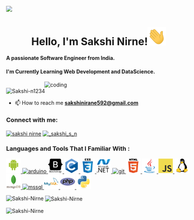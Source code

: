 <img src="https://media.licdn.com/dms/image/C5616AQE_yfShaQvLyw/profile-displaybackgroundimage-shrink_200_800/0/1595886471975?e=2147483647&v=beta&t=q9E88z8x_58dax0tE6Q0vzVI1g7Vyp1Pu9euRQprYew"></img>
<h1 align="center"><b>Hello, I'm Sakshi Nirne!</b><img alt="coding" width="50" src="https://raw.githubusercontent.com/777ahesh/777ahesh/main/wave.gif"</h1>
  <h4 align="left">A passionate Software Engineer from India.</h4>
  <h4 align="left">I'm Currently Learning Web Development and DataScience. </h4>

<img align="right" alt="coding" width="400" src="https://miro.medium.com/max/1400/1*qdAW1TjCN57h1lbuuzvchg.gif">
<p align="left"> <img src="https://komarev.com/ghpvc/?username=sakshi-n1234&label=Profile%20views&color=0e75b6&style=flat" alt="Sakshi-n1234" /> </p>

- 📫 How to reach me **sakshinirane592@gmail.com**

<h3 align="left">Connect with me:</h3>
<p align="left">
<a href="https://linkedin.com/in/sakshi nirne" target="blank"><img align="center" src="https://raw.githubusercontent.com/rahuldkjain/github-profile-readme-generator/master/src/images/icons/Social/linked-in-alt.svg" alt="sakshi nirne" height="30" width="40" /></a>
<a href="https://instagram.com/_sakshi_s_n" target="blank"><img align="center" src="https://raw.githubusercontent.com/rahuldkjain/github-profile-readme-generator/master/src/images/icons/Social/instagram.svg" alt="_sakshi_s_n" height="30" width="40" /></a>

</p>

<h3 align="left">Languages and Tools That I Familiar With :</h3>
<p align="left"> <a href="https://developer.android.com" target="_blank" rel="noreferrer"> <img src="https://raw.githubusercontent.com/devicons/devicon/master/icons/android/android-original-wordmark.svg" alt="android" width="40" height="40"/> </a> <a href="https://www.arduino.cc/" target="_blank" rel="noreferrer"> <img src="https://cdn.worldvectorlogo.com/logos/arduino-1.svg" alt="arduino" width="40" height="40"/> </a> <a href="https://getbootstrap.com" target="_blank" rel="noreferrer"> <img src="https://raw.githubusercontent.com/devicons/devicon/master/icons/bootstrap/bootstrap-plain-wordmark.svg" alt="bootstrap" width="40" height="40"/> </a> <a href="https://www.cprogramming.com/" target="_blank" rel="noreferrer"> <img src="https://raw.githubusercontent.com/devicons/devicon/master/icons/c/c-original.svg" alt="c" width="40" height="40"/> </a> <a href="https://www.w3schools.com/css/" target="_blank" rel="noreferrer"> <img src="https://raw.githubusercontent.com/devicons/devicon/master/icons/css3/css3-original-wordmark.svg" alt="css3" width="40" height="40"/> </a> <a href="https://dotnet.microsoft.com/" target="_blank" rel="noreferrer"> <img src="https://raw.githubusercontent.com/devicons/devicon/master/icons/dot-net/dot-net-original-wordmark.svg" alt="dotnet" width="40" height="40"/> </a> <a href="https://git-scm.com/" target="_blank" rel="noreferrer"> <img src="https://www.vectorlogo.zone/logos/git-scm/git-scm-icon.svg" alt="git" width="40" height="40"/> </a> <a href="https://www.w3.org/html/" target="_blank" rel="noreferrer"> <img src="https://raw.githubusercontent.com/devicons/devicon/master/icons/html5/html5-original-wordmark.svg" alt="html5" width="40" height="40"/> </a> <a href="https://www.java.com" target="_blank" rel="noreferrer"> <img src="https://raw.githubusercontent.com/devicons/devicon/master/icons/java/java-original.svg" alt="java" width="40" height="40"/> </a> <a href="https://developer.mozilla.org/en-US/docs/Web/JavaScript" target="_blank" rel="noreferrer"> <img src="https://raw.githubusercontent.com/devicons/devicon/master/icons/javascript/javascript-original.svg" alt="javascript" width="40" height="40"/> </a> <a href="https://www.linux.org/" target="_blank" rel="noreferrer"> <img src="https://raw.githubusercontent.com/devicons/devicon/master/icons/linux/linux-original.svg" alt="linux" width="40" height="40"/> </a> <a href="https://www.mongodb.com/" target="_blank" rel="noreferrer"> <img src="https://raw.githubusercontent.com/devicons/devicon/master/icons/mongodb/mongodb-original-wordmark.svg" alt="mongodb" width="40" height="40"/> </a> <a href="https://www.microsoft.com/en-us/sql-server" target="_blank" rel="noreferrer"> <img src="https://www.svgrepo.com/show/303229/microsoft-sql-server-logo.svg" alt="mssql" width="40" height="40"/> </a> <a href="https://www.mysql.com/" target="_blank" rel="noreferrer"> <img src="https://raw.githubusercontent.com/devicons/devicon/master/icons/mysql/mysql-original-wordmark.svg" alt="mysql" width="40" height="40"/> </a> <a href="https://www.php.net" target="_blank" rel="noreferrer"> <img src="https://raw.githubusercontent.com/devicons/devicon/master/icons/php/php-original.svg" alt="php" width="40" height="40"/> </a> <a href="https://www.python.org" target="_blank" rel="noreferrer"> <img src="https://raw.githubusercontent.com/devicons/devicon/master/icons/python/python-original.svg" alt="python" width="40" height="40"/> </a> </p>

<p><img align="left" src="https://github-readme-stats.vercel.app/api/top-langs?username=Sakshi-Nirne&show_icons=true&locale=en&layout=compact" alt="Sakshi-Nirne" /></p>

<p>&nbsp;<img align="center" src="https://github-readme-stats.vercel.app/api?username=Sakshi-Nirne&show_icons=true&locale=en" alt="Sakshi-Nirne" /></p>

<p><img align="center" src="https://github-readme-streak-stats.herokuapp.com/?user=Sakshi-Nirne&" alt="Sakshi-Nirne" /></p>

